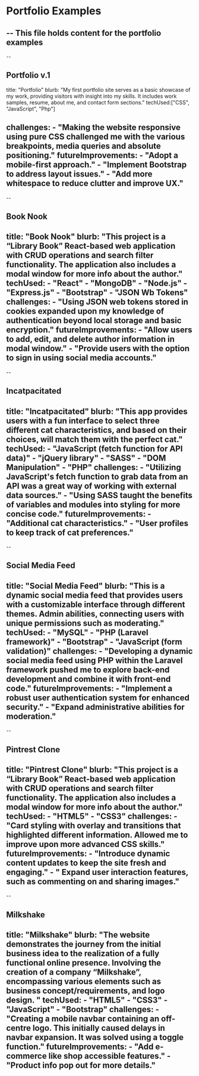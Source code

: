 # Portfolio Examples 

--
This file holds content for the portfolio examples 
--

--
## Portfolio v.1
title: "Portfolio"
blurb: "My first portfolio site serves as a basic showcase of my work, providing visitors with insight into my skills. It includes work samples, resume, about me, and contact form sections."
techUsed:["CSS", "JavaScript", "Php"]

challenges: 
    - "Making the website responsive using pure CSS challenged me with the various breakpoints, media queries and absolute positioning."
futureImprovements:
    - "Adopt a mobile-first approach."
    - "Implement Bootstrap to address layout issues."
    - "Add more whitespace to reduce clutter and improve UX." 
--
--
## Book Nook 
title: "Book Nook"
blurb: "This project is a “Library Book” React-based web application with CRUD operations and search filter functionality. The application also includes a modal window for more info about the author."
techUsed:
    - "React"
    - "MongoDB"
    - "Node.js"
    - "Express.js"
    - "Bootstrap"
    - "JSON Wb Tokens"
challenges: 
    - "Using JSON web tokens stored in cookies expanded upon my knowledge of authentication beyond local storage and basic encryption."
futureImprovements:
    - "Allow users to add, edit, and delete author information in modal window."
    - "Provide users with the option to sign in using social media accounts."
--
-- 
## Incatpacitated 
title: "Incatpacitated"
blurb: "This app provides users with a fun interface to select three different cat characteristics, and based on their choices, will match them with the perfect cat."
techUsed:
    - "JavaScript (fetch function for API data)"
    - "jQuery library"
    - "SASS"
    - "DOM Manipulation"
    - "PHP" 
challenges: 
    - "Utilizing JavaScript's fetch function to grab data from an API was a great way of working with external data sources."
    - "Using SASS taught the benefits of variables and modules into styling for more concise code."
futureImprovements:
    - "Additional cat characteristics."
    - "User profiles to keep track of cat preferences."
--
--
## Social Media Feed
title: "Social Media Feed"
blurb: "This is a dynamic social media feed that provides users with a customizable interface through different themes. Admin abilities, connecting users with unique permissions such as moderating."
techUsed:
    - "MySQL"
    - "PHP (Laravel framework)"
    - "Bootstrap"
    - "JavaScript (form validation)" 
challenges: 
    - "Developing a dynamic social media feed using PHP within the Laravel framework pushed me to explore back-end development and combine it with front-end code."
futureImprovements:
    - "Implement a robust user authentication system for enhanced security."
    - "Expand administrative abilities for moderation."
--
-- 
## Pintrest Clone
title: "Pintrest Clone"
blurb: "This project is a “Library Book” React-based web application with CRUD operations and search filter functionality. The application also includes a modal window for more info about the author."
techUsed:
    - "HTML5"
    - "CSS3"
challenges: 
    - "Card styling with overlay and transitions that highlighted different information. Allowed me to improve upon more advanced CSS skills."
futureImprovements:
    - "Introduce dynamic content updates to keep the site fresh and engaging."
    - " Expand user interaction features, such as commenting on and sharing images."
--
-- 
## Milkshake
title: "Milkshake"
blurb: "The website demonstrates the journey from the initial business idea to the realization of a fully functional online presence. Involving the creation of a company “Milkshake”, encompassing various elements such as business concept/requirements, and logo design.
"
techUsed:
    - "HTML5"
    - "CSS3"
    - "JavaScript"
    - "Bootstrap"
challenges: 
    - "Creating a mobile navbar containing an off-centre logo. This initially caused delays in navbar expansion. It was solved using a toggle function."
futureImprovements:
    - "Add e-commerce like shop accessible features."
    - "Product info pop out for more details."
--